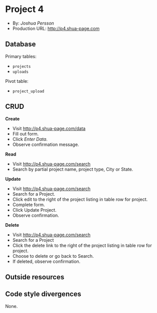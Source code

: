 # Project 4
+ By: *Joshua Persson*
+ Production URL: <http://p4.shua-page.com>

## Database

Primary tables:
  + `projects`
  + `uploads`
  
Pivot table:
  + `project_upload`


## CRUD

__Create__
  + Visit <http://p4.shua-page.com/data>
  + Fill out form.
  + Click *Enter Data*.
  + Observe confirmation message.
  
__Read__
  + Visit <http://p4.shua-page.com/search> 
  + Search by partial project name, project type, City or State.
  
__Update__
  + Visit <http://p4.shua-page.com/search>
  + Search for a Project.
  + Click edit to the right of the project listing in table row for project.
  + Complete form.
  + Click Update Project.
  + Observe confirmation.
  
__Delete__
  + Visit <http://p4.shua-page.com/search>
  + Search for a Project
  + Click the delete link to the right of the project listing in table row for project.
  + Choose to delete or go back to Search.
  + If deleted, observe confirmation.

## Outside resources


## Code style divergences
None.